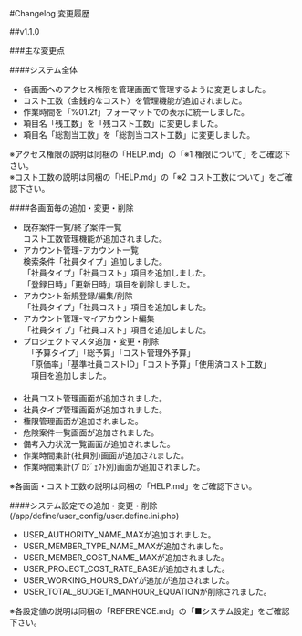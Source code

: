 #Changelog 変更履歴

##v1.1.0

###主な変更点
  
####システム全体
* 各画面へのアクセス権限を管理画面で管理するように変更しました。
* コスト工数（金銭的なコスト）を管理機能が追加されました。
* 作業時間を「%01.2f」フォーマットでの表示に統一しました。
* 項目名「残工数」を「残コスト工数」に変更しました。
* 項目名「総割当工数」を「総割当コスト工数」に変更しました。

※アクセス権限の説明は同梱の「HELP.md」の「※1 権限について」をご確認下さい。  
※コスト工数の説明は同梱の「HELP.md」の「※2 コスト工数について」をご確認下さい。

####各画面毎の追加・変更・削除

* 既存案件一覧/終了案件一覧  
  コスト工数管理機能が追加されました。  
* アカウント管理-アカウント一覧  
  検索条件「社員タイプ」追加しました。  
 「社員タイプ」「社員コスト」項目を追加しました。  
 「登録日時」「更新日時」項目を削除しました。  
* アカウント新規登録/編集/削除  
 「社員タイプ」「社員コスト」項目を追加しました。
* アカウント管理-マイアカウント編集  
 「社員タイプ」「社員コスト」項目を追加しました。
* プロジェクトマスタ追加・変更・削除  
　「予算タイプ」「総予算」「コスト管理外予算」  
　「原価率」「基準社員コストID」「コスト予算」「使用済コスト工数」  
　項目を追加しました。  
　
* 社員コスト管理画面が追加されました。
* 社員タイプ管理画面が追加されました。
* 権限管理画面が追加されました。
* 危険案件一覧画面が追加されました。
* 備考入力状況一覧画面が追加されました。
* 作業時間集計(社員別)画面が追加されました。
* 作業時間集計(ﾌﾟﾛｼﾞｪｸﾄ別)画面が追加されました。

※各画面・コスト工数の説明は同梱の「HELP.md」をご確認下さい。

####システム設定での追加・変更・削除 (/app/define/user_config/user.define.ini.php)

* USER_AUTHORITY_NAME_MAXが追加されました。
* USER_MEMBER_TYPE_NAME_MAXが追加されました。
* USER_MEMBER_COST_NAME_MAXが追加されました。
* USER_PROJECT_COST_RATE_BASEが追加されました。
* USER_WORKING_HOURS_DAYが追加が追加されました。
* USER_TOTAL_BUDGET_MANHOUR_EQUATIONが削除されました。

※各設定値の説明は同梱の「REFERENCE.md」の「■システム設定」をご確認下さい。
